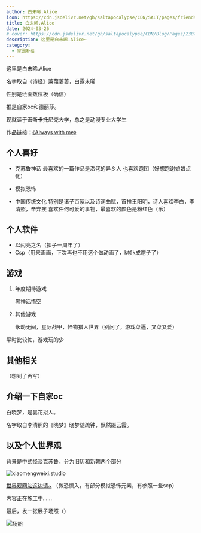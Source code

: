 ```yaml
---
author: 白未晞.Alice
icon: https://cdn.jsdelivr.net/gh/saltapocalypse/CDN/SALT/pages/friends/baiweixi/baiweixi.png # ph:flower-lotus-bold 
title: 白未晞.Alice
date: 2024-03-26
# cover: https://cdn.jsdelivr.net/gh/saltapocalypse/CDN/Blog/Pages/230716/Cover.png
description: 这里是白未晞.Alice~
category:
  - 家园补给
---
```


这里是白未晞.Alice

<!-- more -->

名字取自《诗经》蒹葭萋萋，白露未晞

性别是绘画数位板（确信）

推是自家oc和德丽莎。

现就读于~~密斯卡托尼克大学~~，总之是动漫专业大学生

作品链接：[《Always with me》](https://www.bilibili.com/video/BV11G411o7WV/)

## 个人喜好

- 克苏鲁神话
    最喜欢的一篇作品是洛佬的异乡人 
    也喜欢跑团（好想跑谢娘娘点化）

- 模拟恐怖

- 中国传统文化
    特别是诸子百家以及诗词曲赋，首推王阳明，诗人喜欢李白，李清照，辛弃疾
    喜欢任何可爱的事物，最喜欢的颜色是粉红色（乐）

## 个人软件

- 以闪亮之名（扣子一周年了）
- Csp（用来画画，下次再也不用这个做动画了，k帧k成瞎子了）

## 游戏

1. 年度期待游戏

    黑神话悟空

2. 其他游戏

    永劫无间，星际战甲，怪物猎人世界（别问了，游戏菜逼，又菜又爱）

平时比较忙，游戏玩的少

## 其他相关

（想到了再写）

## 介绍一下自家oc

白晓梦，是昙花拟人。

名字取自李清照的《晓梦》晓梦随疏钟，飘然蹑云霞。

## 以及个人世界观

背景是中式怪谈克苏鲁，分为旧历和新朝两个部分

![xiaomengweixi.studio](https://cdn.jsdelivr.net/gh/saltapocalypse/CDN/SALT/pages/friends/baiweixi/xiaomengweixi.studio.png "xiaomengweixi.studio")

[世界观网站这边请~](https://xiaomengweixi.studio/)
（微恐慎入，有部分模拟恐怖元素，有参照一些scp）

内容正在施工中......

最后，发一张展子场照（）
 
![场照](https://cdn.jsdelivr.net/gh/saltapocalypse/CDN/SALT/pages/friends/baiweixi/baiweixiAlice.jpg "场照")
